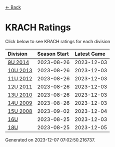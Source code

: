 [<- Back](../readme.md)
# KRACH Ratings
Click below to see KRACH ratings for each division

| Division | Season Start | Latest Game |
| :-- | :-- | :-- |
| [9U 2014](9U-2014-ratings.md) | 2023-08-26 | 2023-12-03 |
| [10U 2013](10U-2013-ratings.md) | 2023-08-26 | 2023-12-03 |
| [11U 2012](11U-2012-ratings.md) | 2023-08-26 | 2023-12-03 |
| [12U 2011](12U-2011-ratings.md) | 2023-08-26 | 2023-12-03 |
| [13U 2010](13U-2010-ratings.md) | 2023-08-26 | 2023-12-03 |
| [14U 2009](14U-2009-ratings.md) | 2023-08-26 | 2023-12-03 |
| [15U 2008](15U-2008-ratings.md) | 2023-09-02 | 2023-12-04 |
| [16U](16U-ratings.md) | 2023-08-25 | 2023-12-03 |
| [18U](18U-ratings.md) | 2023-08-25 | 2023-12-05 |

Generated on 2023-12-07 07:02:50.216737.
